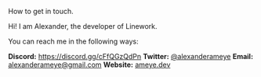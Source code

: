 How to get in touch.

Hi! I am Alexander, the developer of Linework.

You can reach me in the following ways:

**Discord:** https://discord.gg/cFfQGzQdPn
**Twitter:** [@alexanderameye](https://twitter.com/alexanderameye)
**Email:** [alexanderameye@gmail.com](mailto:alexanderameye@gmail.com)
**Website:** [ameye.dev](https://ameye.dev)